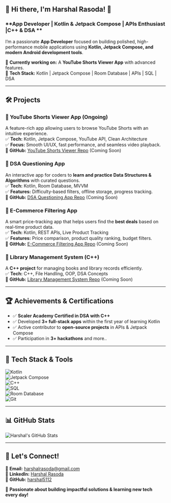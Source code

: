 ## 🚀 Hi there, I'm Harshal Rasoda! 👋  

### **App Developer | Kotlin & Jetpack Compose | APIs Enthusiast |C++ & DSA **  

I’m a passionate **App Developer** focused on building polished, high-performance mobile applications using **Kotlin, Jetpack Compose, and modern Android development tools**.  

📍 **Currently working on:** A **YouTube Shorts Viewer App** with advanced features.  
🎯 **Tech Stack:** Kotlin | Jetpack Compose | Room Database | APIs | SQL | DSA  

---

## **🛠️ Projects**  

### **📌 YouTube Shorts Viewer App** (Ongoing)  
A feature-rich app allowing users to browse YouTube Shorts with an intuitive experience.  
✅ **Tech:** Kotlin, Jetpack Compose, YouTube API, Clean Architecture  
✅ **Focus:** Smooth UI/UX, fast performance, and seamless video playback.  
🔗 **GitHub:** [YouTube Shorts Viewer Repo](#) (Coming Soon)  

### **📌 DSA Questioning App**  
An interactive app for coders to **learn and practice Data Structures & Algorithms** with curated questions.  
✅ **Tech:** Kotlin, Room Database, MVVM  
✅ **Features:** Difficulty-based filters, offline storage, progress tracking.  
🔗 **GitHub:** [DSA Questioning App Repo](#)  (Coming Soon) 

### **📌 E-Commerce Filtering App**  
A smart price-tracking app that helps users find the **best deals** based on real-time product data.  
✅ **Tech:** Kotlin, REST APIs, Live Product Tracking  
✅ **Features:** Price comparison, product quality ranking, budget filters.  
🔗 **GitHub:** [E-Commerce Filtering App Repo](#)  (Coming Soon) 

### **📌 Library Management System (C++)**  
A **C++ project** for managing books and library records efficiently.  
✅ **Tech:** C++, File Handling, OOP, DSA Concepts  
🔗 **GitHub:** [Library Management System Repo](#) (Coming Soon)  

---

## **🏆 Achievements & Certifications**  
- ✅ **Scaler Academy Certified in DSA with C++**  
- ✅ Developed **3+ full-stack apps** within the first year of learning Kotlin  
- ✅ Active contributor to **open-source projects** in APIs & Jetpack Compose 
- ✅ Participation in **3+ hackathons** and more..
---

## **🔧 Tech Stack & Tools**  

![Kotlin](https://img.shields.io/badge/Kotlin-0095D5?style=for-the-badge&logo=kotlin&logoColor=white)  
![Jetpack Compose](https://img.shields.io/badge/Jetpack%20Compose-4285F4?style=for-the-badge&logo=jetpackcompose&logoColor=white)  
![C++](https://img.shields.io/badge/C++-00599C?style=for-the-badge&logo=cplusplus&logoColor=white)  
![SQL](https://img.shields.io/badge/SQL-4479A1?style=for-the-badge&logo=mysql&logoColor=white)  
![Room Database](https://img.shields.io/badge/Room%20DB-FF6F00?style=for-the-badge)  
![Git](https://img.shields.io/badge/Git-F05032?style=for-the-badge&logo=git&logoColor=white)  

---

## **📊 GitHub Stats**  

![Harshal's GitHub Stats](https://github-readme-stats.vercel.app/api?username=harshal5112&show_icons=true&theme=radical)  
 

---

## **🤝 Let's Connect!**  
📩 **Email:** harshalrasoda@gmail.com  
🔗 **LinkedIn:** [Harshal Rasoda](https://www.linkedin.com/in/harshal-rasoda-8ba7552a9)  
🔗 **GitHub:** [harshal5112](https://github.com/harshal5112)  

🚀 **Passionate about building impactful solutions & learning new tech every day!**  
